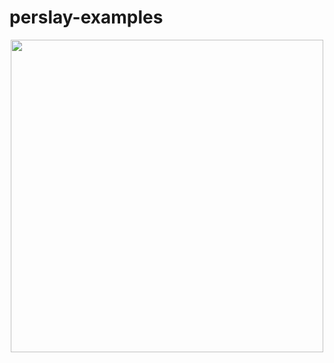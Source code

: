 # perslay-examples

<p align="center">
  <img src = "https://miro.medium.com/max/1155/1*NmAqPGs7FNRyG9YtKsu7ug.jpeg" height = 500 width = 500 alt>
</p>
